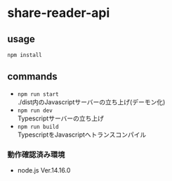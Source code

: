 # share-reader-api

## usage

```
npm install
```

## commands
- `npm run start`  
  ./dist内のJavascriptサーバーの立ち上げ(デーモン化)
- `npm run dev`  
  Typescriptサーバーの立ち上げ
- `npm run build`  
  TypescriptをJavascriptへトランスコンパイル

### 動作確認済み環境
- node.js Ver.14.16.0